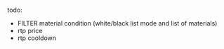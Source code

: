 todo:
- FILTER material condition (white/black list mode and list of materials)
- rtp price
- rtp cooldown